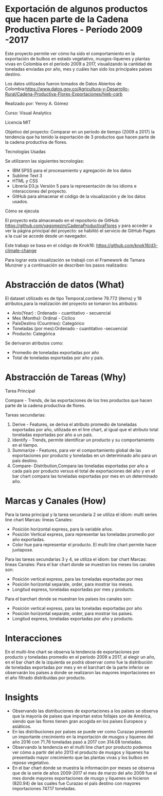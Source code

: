 # Exportación de algunos productos que hacen parte de la Cadena Productiva Flores - Período 2009 -2017

Este proyecto permite ver cómo ha sido el comportamiento en la exportación de  bulbos en estado vegetativo, musgos-líquenes y  plantas vivas en Colombia en el período 2009 a 2017, visualizando la cantidad de toneladas enviadas por año, mes y cuáles han sido los principales países destino.

Los datos utilizados fueron tomados de Datos Abiertos de Colombia:https://www.datos.gov.co/Agricultura-y-Desarrollo-Rural/Cadena-Productiva-Flores-Exportaciones/hieb-cqrb


Realizado por: Yenny A. Gómez

Curso: Visual Analytics

Licencia MIT

Objetivo del proyecto: Comparar en un período de tiempo (2009 a 2017) la tendencia que ha tenido la exportación de 3 productos que hacen parte de la cadena productiva de flores.

Tecnologías Usadas

Se utilizaron las siguientes tecnologías:
- IBM SPSS para el procesamiento y agregación de los datos
- Sublime Text 3
- HTML y CSS
- Librería D3.js Versión 5 para la representación de los idioms e interacciones del proyecto.
- GitHub para almacenar el código de la visualización y de los datos usados. 

Cómo se ejecuta

El proyecto esta almacenado en el repositorio de GitHub: https://github.com/yagomezm/CadenaProductivaFlores y para acceder a ver la página principal del proyecto:  se habilitó el servicio de GitHub Pages a la cual se accede desde un navegador.

Este trabajo se basa en el código de Knok16: https://github.com/knok16/d3-climate-change

Para lograr esta visualización se trabajó con el Framework de Tamara Munzner y a continuación se describen los pasos realizados:

# Abstracción de datos (What)
El dataset utilizado es de tipo Temporal,contiene 79.772 (items) y 18 atributos,para la realización del proyecto se tomaron los atributos:
- Anio(Year) : Ordenado - cuantitativo - secuencial
- Mes (Months): Ordinal - Cíclico
- PaísDestino (Countries): Categórico
- Toneladas (por mes):Ordenado - cuantitativo -secuencial
- Producto: Categórica

Se derivaron atributos como:
- Promedio de toneladas exportadas por año
- Total de toneladas exportadas por año y país.

# Abstracción de Tareas (Why)

Tarea Principal

Compare - Trends, de las exportaciones de los tres productos que hacen parte de la cadena productiva de flores. 

Tareas secundarias:

1. Derive - Features, se deriva el atributo promedio de toneladas exportadas por año, utilizada en el line chart, al igual que el atributo total toneladas exportadas por año a un país.
2. Identify - Trends, permite identificar un producto y su comportamiento en el tiempo.
3. Summarize - Features, para ver el comportamiento global de las exportaciones por producto y toneladas en un determinado año para un país destino.
4. Compare- Distribution,Compara las toneladas exportadas por año a cada país por producto versus el total de exportaciones del año y en el bar chart compara las toneladas exportadas por mes en un determinado año.

# Marcas y Canales (How)

Para la tarea principal y la tarea secundaria 2 se utiliza el idiom: multi series line chart
Marcas: líneas
Canales: 
- Posición horizontal express, para la variable años. 
- Posición Vertical express, para representar las toneladas promedio por año exportadas.
- Color hue para representar el producto.
El multi line chart permite hacer juxtapose.

Para las tareas secundarias 3 y 4, se utiliza el idiom: bar chart
Marcas: líneas
Canales:
Para el bar chart donde se muestran los meses los canales son:
- Posición vertical express, para las toneladas exportadas por mes
- Posición horizontal separate, order, para mostrar los meses.
- Longitud express, toneladas exportadas por mes y producto.

Para el barchart donde se muestran los países los canales son:
- Posición vertical express, para las toneladas exportadas por año
- Posición horizontal separate, order, para mostrar los países.
- Longitud express, toneladas exportadas por año y producto.

# Interacciones
En el multi-line chart se observa la tendencia de exportaciones por producto y toneladas promedio en el período 2009 a 2017, al elegir un año, en el bar chart de la izquierda se podrá observar como fue la distribución de toneladas exportadas por mes y en el barchart de la parte inferior se observarán los países a donde se realizaron las mayores importaciones en el año filtrado distribuídas por producto. 

# Insights

- Observando las distribuciones de exportaciones a los países se observa que la mayoría de países que importan estos follajes son de América, siendo que las flores tienen gran acogida en los países Europeos y asiáticos.
- En las distribuciones por países se puede ver como Curazao presentó un importante crecimiento en la importación de musgos y líquenes del año 2016 con 71.76 toneladas pasó a 2017 con 314.08 toneladas.
- Observando la tendencia en el multi line chart por producto podemos ver cómo a partir del año 2013 el producto de musgos y líquenes ha presentado mayor crecimiento que las plantas vivas y los bulbos en reposo vegetativo.
- En el bar chart donde se muestra la información por meses se observa que de la serie de años 2009-2017 el mes de marzo del año 2009 fue el mes donde mayores exportaciones de musgo y líquenes se hicieron (820.94) de las cuales fue Curazao el país destino con mayores importaciones 747.17 toneladas.

